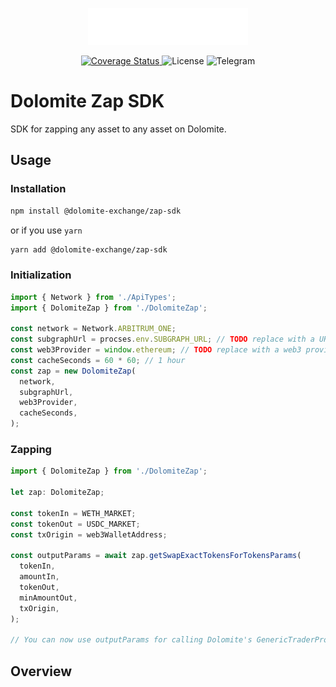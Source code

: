 <p style="text-align: center"><img src="https://github.com/dolomite-exchange/dolomite-margin/raw/master/docs/dolomite-logo.png" width="256" alt="Dolomite Logo" /></p>

<div style="text-align: center">
    <a href='https://coveralls.io/github/dolomite-exchange/zap-sdk?branch=master'>
        <img src='https://coveralls.io/repos/github/dolomite-exchange/zap-sdk/badge.svg?branch=master&amp;t=ZbXsH3' alt='Coverage Status' />
    </a>
      <a href='https://github.com/dolomite-exchange/zap-sdk/blob/master/LICENSE' style="text-decoration:none;">
        <img src='https://img.shields.io/github/license/dolomite-exchange/zap-sdk.svg?longCache=true' alt='License' />
      </a>
      <a href='https://t.me/dolomite-official' style="text-decoration:none;">
        <img src='https://img.shields.io/badge/chat-on%20telegram-9cf.svg?longCache=true' alt='Telegram' />
      </a>
</div>

# Dolomite Zap SDK

SDK for zapping any asset to any asset on Dolomite.

## Usage

### Installation

```bash
npm install @dolomite-exchange/zap-sdk
```

or if you use `yarn`

```bash
yarn add @dolomite-exchange/zap-sdk
```

### Initialization

```typescript
import { Network } from './ApiTypes';
import { DolomiteZap } from './DolomiteZap';

const network = Network.ARBITRUM_ONE;
const subgraphUrl = procses.env.SUBGRAPH_URL; // TODO replace with a URL to the Dolomite subgraph
const web3Provider = window.ethereum; // TODO replace with a web3 provider
const cacheSeconds = 60 * 60; // 1 hour
const zap = new DolomiteZap(
  network,
  subgraphUrl,
  web3Provider,
  cacheSeconds,
);
```

### Zapping

```typescript
import { DolomiteZap } from './DolomiteZap';

let zap: DolomiteZap;

const tokenIn = WETH_MARKET;
const tokenOut = USDC_MARKET;
const txOrigin = web3WalletAddress;

const outputParams = await zap.getSwapExactTokensForTokensParams(
  tokenIn,
  amountIn,
  tokenOut,
  minAmountOut,
  txOrigin,
);

// You can now use outputParams for calling Dolomite's GenericTraderProxy or LiquidatorProxyV4 contracts
```

## Overview


